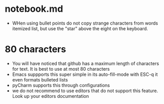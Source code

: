# notebook.md

* WHen using bullet points do not copy strange characters from words itemized list, 
  but use the "star" above the eight on the keyboard.
  
# 80 characters

* You will have noticed that github has a maximum length of characters for text.
  It is best to use at most 80 characters
* Emacs suppports this super simple in its auto-fill-mode with ESC-q it even formats 
  bulleted lists
* pyCharm supports this through configurations
* we do not recommend to use editors that do not support this feature. Look up your editors 
  documentation




